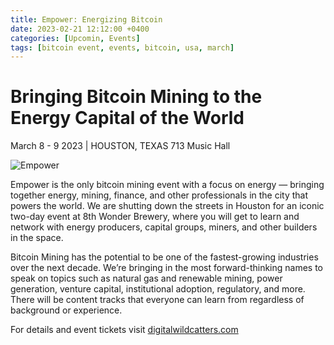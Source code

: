 ```yaml
---
title: Empower: Energizing Bitcoin 
date: 2023-02-21 12:12:00 +0400
categories: [Upcomin, Events]
tags: [bitcoin event, events, bitcoin, usa, march]
---
```


# **Bringing Bitcoin Mining to the Energy Capital of the World**

March 8 - 9 2023 | HOUSTON, TEXAS 713 Music Hall

![Empower](https://nostr.build/i/nostr.build_53c88d696dd4a080c8e8117c9cd96b91011cb49838f4040c6af1cda98c5d7832.png)

Empower is the only bitcoin mining event with a focus on energy — bringing together energy, mining, finance, and other professionals in the city that powers the world. We are shutting down the streets in Houston for an iconic two-day event at 8th Wonder Brewery, where you will get to learn and network with energy producers, capital groups, miners, and other builders in the space.

Bitcoin Mining has the potential to be one of the fastest-growing industries over the next decade. We’re bringing in the most forward-thinking names to speak on topics such as natural gas and renewable mining, power generation, venture capital, institutional adoption, regulatory, and more. There will be content tracks that everyone can learn from regardless of background or experience.

For details and event tickets visit [digitalwildcatters.com](https://digitalwildcatters.com/empower-2023/)
